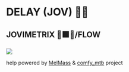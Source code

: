 
# DELAY (JOV) ✋🏽
## JOVIMETRIX 🔺🟩🔵/FLOW
<p></p>

![](https://raw.githubusercontent.com/Amorano/Jovimetrix-examples/master/node/DELAY/DELAY.gif)

help powered by [MelMass](https://github.com/melMass) & [comfy_mtb](https://github.com/melMass/comfy_mtb) project
